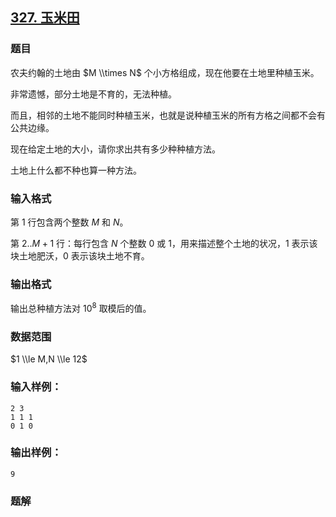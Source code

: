 ## [327\. 玉米田](https://www.acwing.com/problem/content/329/)

### 题目

农夫约翰的土地由 $M \\times N$ 个小方格组成，现在他要在土地里种植玉米。

非常遗憾，部分土地是不育的，无法种植。

而且，相邻的土地不能同时种植玉米，也就是说种植玉米的所有方格之间都不会有公共边缘。

现在给定土地的大小，请你求出共有多少种种植方法。

土地上什么都不种也算一种方法。

### 输入格式

第 $1$ 行包含两个整数 $M$ 和 $N$。

第 $2..M+1$ 行：每行包含 $N$ 个整数 $0$ 或 $1$，用来描述整个土地的状况，$1$ 表示该块土地肥沃，$0$ 表示该块土地不育。

### 输出格式

输出总种植方法对 $10^8$ 取模后的值。

### 数据范围

$1 \\le M,N \\le 12$

### 输入样例：

```
2 3
1 1 1
0 1 0
```

### 输出样例：

```
9
```

### 题解


